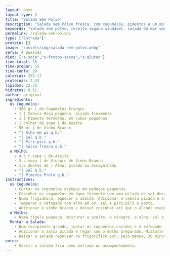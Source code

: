 ```yaml
---
layout: post
layout-type: 2
title: "Salada Sem Polvo"
description: "Salada sem Polvo fresca, com cogumelos, pimentos e um molho aromático"
keywords: "salada sem polvo, receita vegana saudável, salada do mar vegan, Salada com pimentos, Como fazer salada vegan com cogumelos eryngui, Entrada fria vegan, Salada vegan inspirada em pratos de peixe, Cozinha plant-based para entradas, Receita fresca e saudável para o verão, Substitutos veganos para pratos tradicionais"
permalink: /salada-sem-polvo/
type: ["Entrada"]
protein: []
image: "/assets/img/salada-sem-polvo.webp"
serve: 4 pessoas
diet: ["s-soja","s-frutos-secos","s-gluten"]
time-total: 35
time-prepar: 15
time-confe: 20
calorias: 255.17
proteinas: 2.43
lipidos: 22.72
hidratos: 8.61
author: original
ingredients:
  os Cogumelos:
    - 300 gr | de Cogumelos Eryngui
    - 1 | Cebola Roxa pequena, picada finamente
    - 1 | Pimento Vermelho, em cubos pequenos
    - 1 colher de sopa | de Azeite
    - 50 ml | de Vinho Branco
    - "| Alho em pó q.b."
    - "| Sal q.b."
    - "| Piri-piri q.b."
    - "| Salsa fresca q.b."
  o Molho:
    - 4.5 c.sopa | de Azeite
    - 3 c.sopa | de Vinagre de Vinho Branco
    - 1.5 dentes de | Alho, picado ou esmigalhado
    - "| Sal q.b."
    - "| Pimenta Preta q.b."
instructions:
  os Cogumelos:
    - Cortar os cogumelos eryngui em pedaços pequenos.
    - Cozinhar os cogumelos em água fervente com uma pitada de sal durante cerca de 5 minutos, até ficarem ligeiramente macios. Escorra e reserva.
    - Numa frigideira, aquecer o azeite. Adicionar a cebola picada e o pimento vermelho. Refogar até ficarem cozinhados(se necessário adicionar água, até que os pimentos fiquem no ponto de cozedura que gostar).
    - Temperar o refogado com alho em pó, sal e piri-piri a gosto.
    - Adicionar o vinho branco e deixar cozinhar até que o álcool evapore completamente. Reservar e deixar arrefecer.
  o Molho:
    - Numa tigela pequena, misturar o azeite, o vinagre, o alho, sal e pimenta. Provar e ajustar os temperos ao seu gosto.
  Montar a Salada:
    - Num recipiente grande, juntar os cogumelos cozidos e o refogado (já arrefecido).
    - Adicionar a salsa picada e regar com o molho preparado. Misturar bem para envolver todos os sabores.
    - Deixar a salada repousar no frigorífico por, pelo menos, 30 minutos para que os sabores se intensifiquem.
notes:
    - Servir a salada fria como entrada ou acompanhamento.
---
```

